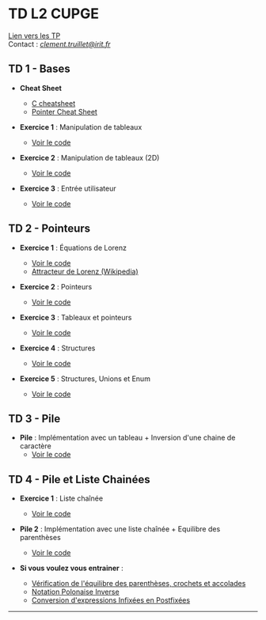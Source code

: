 # TD L2 CUPGE

[Lien vers les TP](https://github.com/truillet/upssitech/tree/master/CUPGE/L2/SDD)   
Contact : *clement.truillet@irit.fr*

## TD 1 - Bases

- **Cheat Sheet**
    - [C cheatsheet](https://quickref.me/c.html)
    - [Pointer Cheat Sheet](https://c-for-dummies.com/caio/pointer-cheatsheet.php)


- **Exercice 1** : Manipulation de tableaux
  - [Voir le code](TD1/exo1.c)

- **Exercice 2** : Manipulation de tableaux (2D)
  - [Voir le code](TD1/exo2.c)

- **Exercice 3** : Entrée utilisateur
  - [Voir le code](TD1/exo3.c)

## TD 2 - Pointeurs

- **Exercice 1** : Équations de Lorenz
  - [Voir le code](TD2/exo1.c)
  - [Attracteur de Lorenz (Wikipedia)](https://fr.wikipedia.org/wiki/Attracteur_de_Lorenz)

- **Exercice 2** : Pointeurs
  - [Voir le code](TD2/exo2.c)

- **Exercice 3** : Tableaux et pointeurs
  - [Voir le code](TD2/exo3.c)

- **Exercice 4** : Structures
  - [Voir le code](TD2/exo4.c)

- **Exercice 5** : Structures, Unions et Enum
  - [Voir le code](TD2/exo5.c)

## TD 3 - Pile

- **Pile** : Implémentation avec un tableau + Inversion d'une chaine de caractère 
  - [Voir le code](TD3/pile.c)

## TD 4 - Pile et Liste Chainées

- **Exercice 1** : Liste chaînée
  - [Voir le code](TD4/exo1.c)

- **Pile 2** : Implémentation avec une liste chaînée + Equilibre des parenthèses
  - [Voir le code](TD4/pile2.c)

- **Si vous voulez vous entrainer** :
    - [Vérification de l'équilibre des parenthèses, crochets et accolades](TD4/exo2.md)
    - [Notation Polonaise Inverse](TD4/exo3.md)
    - [Conversion d'expressions Infixées en Postfixées](TD4/exo4.md)

---

